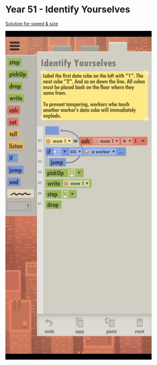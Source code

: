 # Year 51 - Identify Yourselves

[Solution for speed & size](../Year49/solution.txt)

![Solution for speed & size](solution.JPEG "Year 51")